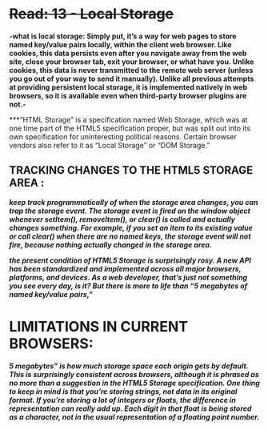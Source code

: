 # ~~Read: 13 - Local Storage~~

__-what is local storage: Simply put, it’s a way for web pages to store named key/value pairs locally, within the client web browser.
Like cookies, this data persists even after you navigate away from the web site, close your browser tab, exit your browser, or what have you.
Unlike cookies, this data is never transmitted to the remote web server (unless you go out of your way to send it manually).
Unlike all previous attempts at providing persistent local storage, it is implemented natively in web browsers, so it is available even when third-party browser plugins are not.-__

***“HTML Storage” is a specification named Web Storage, which was at one time part of the HTML5 specification proper, but was split out into its own specification for uninteresting political reasons.
Certain browser vendors also refer to it as “Local Storage” or “DOM Storage.” 

## TRACKING CHANGES TO THE HTML5 STORAGE AREA :
***keep track programmatically of when the storage area changes, you can trap the storage event.
The storage event is fired on the window object whenever setItem(), removeItem(), or clear() is called and actually changes something. 
For example, if you set an item to its existing value or call clear() when there are no named keys, the storage event will not fire, because nothing actually changed in the storage area.***

***the present condition of HTML5 Storage is surprisingly rosy. A new API has been standardized and implemented across all major browsers, platforms, and devices.
As a web developer, that’s just not something you see every day, is it? But there is more to life than “5 megabytes of named key/value pairs,”***

# LIMITATIONS IN CURRENT BROWSERS:
***5 megabytes” is how much storage space each origin gets by default. This is surprisingly consistent across browsers, although it is phrased as no more than a suggestion in the HTML5 Storage specification.
One thing to keep in mind is that you’re storing strings, not data in its original format. 
If you’re storing a lot of integers or floats, the difference in representation can really add up. Each digit in that float is being stored as a character,
not in the usual representation of a floating point number.***
